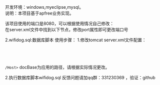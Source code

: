 开发环境：windows,myeclipse,mysql。<br>
说明：本项目基于apfree业务实现。<br>

该项目使用的端口是8080，可以根据使用情况自己修改：<br>
在server.xml文件中找到以下节点，修改port属性即可更改端口号<br>
<Connector port="8080" protocol="HTTP/1.1" 
               connectionTimeout="20000" 
               redirectPort="8443" />



2.wifidog.sql:数据库脚本
使用步骤：
1.修改tomcat server.xml文件配置：<br>
<code>
<Host name="localhost"  appBase="webapps"
            unpackWARs="true" autoDeploy="true"
            xmlValidation="false" xmlNamespaceAware="false"><br>
		<Context path="" docBase="D:\MyWorkSpace\.metadata\.me_tcat\webapps\wifidogServer" debug="0" reloadable="true"/><br>
/Host></code>
docBase为应用的路径，请根据实际情况更改。<br>

2.执行数据库脚本wifidog.sql
反馈问题请加qq群：331230369 ，验证：github